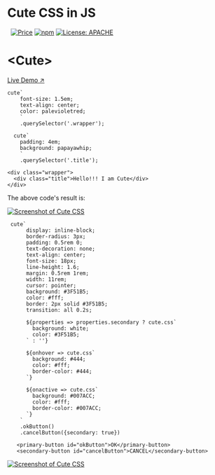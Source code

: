 # Cute CSS in JS

&nbsp;
[![Price](https://img.shields.io/badge/price-FREE-0098f7.svg)](https://github.com/bmarkov/cute-css/blob/master/LICENSE)
[![npm](https://img.shields.io/npm/v/cute-css.svg?style=flat)](https://www.npmjs.com/package/cute-css)
[![License: APACHE](https://img.shields.io/badge/license-APACHE-blue.svg)](https://github.com/bmarkov/cute-css/blob/master/LICENSE)

# &lt;Cute&gt;

[Live Demo ↗](https://bmarkov.github.io/cute-css/)

```
cute`
    font-size: 1.5em;
    text-align: center;
    color: palevioletred;     
    `
    .querySelector('.wrapper');

  cute`
    padding: 4em;
    background: papayawhip;
    `
    .querySelector('.title');
```

```
<div class="wrapper">
  <div class="title">Hello!!! I am Cute</div>
</div>
```

The above code's result is:

[<img src="https://raw.githubusercontent.com/https://github.com/bmarkov/cute-css/master/cute-js.png" alt="Screenshot of Cute CSS">](https://bmarkov.github.io/cute-css/)

```
 cute`
      display: inline-block;
      border-radius: 3px;
      padding: 0.5rem 0;
      text-decoration: none;
      text-align: center;
      font-size: 18px;
      line-height: 1.6;
      margin: 0.5rem 1rem;
      width: 11rem;
      cursor: pointer;
      background: #3F51B5;
      color: #fff;
      border: 2px solid #3F51B5;
      transition: all 0.2s;

      ${properties => properties.secondary ? cute.css`
        background: white;
        color: #3F51B5;
      ` : ''}

      ${onhover => cute.css`
        background: #444;
        color: #fff;
        border-color: #444;
      `}    

      ${onactive => cute.css`
        background: #007ACC;
        color: #fff;
        border-color: #007ACC;
      `}                  
    `
    .okButton()
    .cancelButton({secondary: true})
```            

```
   <primary-button id="okButton">OK</primary-button>
   <secondary-button id="cancelButton">CANCEL</secondary-button>
```     

[<img src="https://raw.githubusercontent.com/https://github.com/bmarkov/cute-css/master/cute.png" alt="Screenshot of Cute CSS">](https://bmarkov.github.io/cute-css/)
